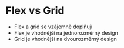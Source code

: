 ﻿# Flex vs Grid

 * Flex a grid se vzájemně doplňují <!-- .element: class="fragment" -->
 * Flex je vhodnější na jednorozměrný design <!-- .element: class="fragment" -->
 * Grid je vhodnější na dvourozměrný design <!-- .element: class="fragment" -->